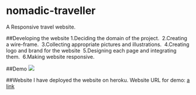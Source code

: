 # nomadic-traveller
A Responsive travel website.


##Developing the website
1.Deciding the domain of the project.&nbsp;
2.Creating a wire-frame.&nbsp;
3.Collecting appropriate pictures and illustrations.&nbsp;
4.Creating logo and brand for the website&nbsp;
5.Designing each page and integrating them.&nbsp;
6.Making website responsive.&nbsp;

##Demo
<a href= "https://youtu.be/gB6pvfoBTPY"><img src="https://youtu.be/gB6pvfoBTPY"></a>

##Website
I have deployed the website on heroku.
Website URL for demo: [a link](https://lnkd.in/gc-FfmF)
